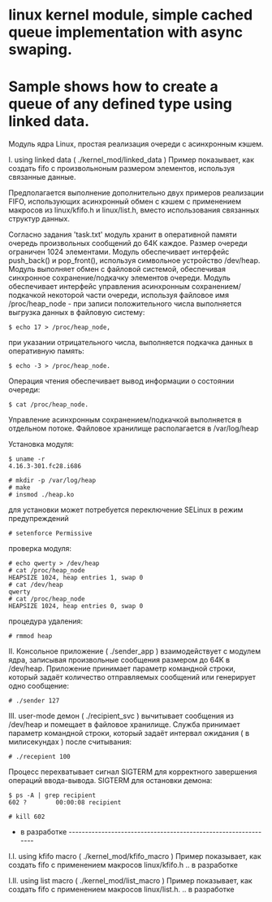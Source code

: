 # linux kernel module, simple cached queue implementation with async swaping.
# Sample shows how to create a queue of any defined type using linked data.

Модуль ядра Linux, простая реализация очереди с асинхронным кэшем.

I. using linked data   ( ./kernel_mod/linked_data )
Пример показывает, как создать fifo с произвольноным размером элементов, 
используя связанные данные.

Предполагается выполнение дополнительно двух примеров реализации FIFO, 
использующих асинхронный обмен с кэшем с применением макросов из linux/kfifo.h 
и linux/list.h, вместо использования связанных структур данных. 

Согласно задания 'task.txt' модуль хранит в оперативной памяти очередь 
произвольных сообщений до 64К каждое. Размер очереди ограничен 1024 
элементами. Модуль обеспечивает интерфейс push_back() и pop_front(), используя 
символьное устройство /dev/heap. Модуль выполняет обмен с файловой системой, 
обеспечивая синхронное сохранение/подкачку элементов очереди. Модуль 
обеспечивает интерфейс управления асинхронным сохранением/подкачкой некоторой 
части очереди, используя файловое имя /proc/heap_node - при записи 
положительного числа выполняется выгрузка данных в файловую систему:

    $ echo 17 > /proc/heap_node,
    
при указании отрицательного числа, выполняется подкачка данных в оперативную 
память:

    $ echo -3 > /proc/heap_node.
    
Операция чтения обеспечивает вывод информации о состоянии очереди:

    $ cat /proc/heap_node.

Управление асинхронным сохранением/подкачкой выполняется в отдельном потоке. 
Файловое хранилище располагается в /var/log/heap

Установка модуля:

    $ uname -r
    4.16.3-301.fc28.i686
    
    # mkdir -p /var/log/heap
    # make
    # insmod ./heap.ko
    
для установки может потребуется переключение SELinux в режим предупреждений

    # setenforce Permissive
    
проверка модуля:

    # echo qwerty > /dev/heap
    # cat /proc/heap_node
    HEAPSIZE 1024, heap entries 1, swap 0
    # cat /dev/heap
    qwerty
    # cat /proc/heap_node
    HEAPSIZE 1024, heap entries 0, swap 0

процедура удаления:
    
    # rmmod heap


II. Консольное приложение ( ./sender_app ) взаимодействует с модулем ядра, 
записывая произвольные сообщения размером до 64K в /dev/heap. Приложение 
принимает параметр командной строки, который задаёт количество отправляемых 
сообщений или генерирует одно сообщение:

    # ./sender 127


III. user-mode демон ( ./recipient_svc ) вычитывает сообщения из /dev/heap и 
помещает в файловое хранилище. Служба принимает параметр командной строки, 
который задаёт интервал ожидания ( в милисекундах ) после считывания:

    # ./recepient 100

Процесс перехватывает сигнал SIGTERM для корректного завершения операций 
ввода-вывода. SIGTERM для остановки демона:

    $ ps -A | grep recipient
    602 ?        00:00:08 recipient
    
    # kill 602

- в разработке ---------------------------------------------------------------

I.I. using kfifo macro   ( ./kernel_mod/kfifo_macro )
Пример показывает, как создать fifo с применением макросов linux/kfifo.h
.. в разработке

I.II. using list macro    ( ./kernel_mod/list_macro )
Пример показывает, как создать fifo с применением макросов linux/list.h.
.. в разработке

